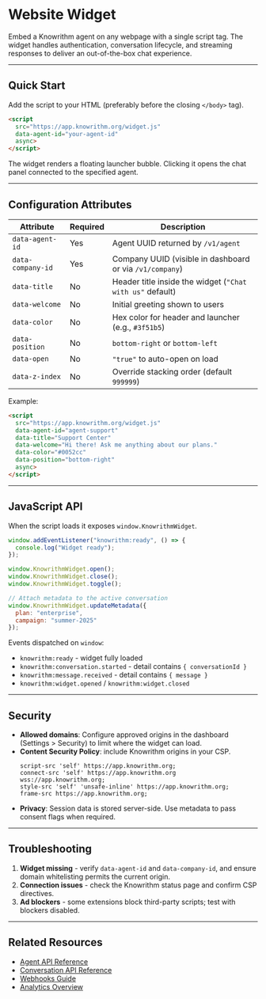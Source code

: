 ﻿# Website Widget

Embed a Knowrithm agent on any webpage with a single script tag. The widget handles authentication, conversation lifecycle, and streaming responses to deliver an out-of-the-box chat experience.

---

## Quick Start

Add the script to your HTML (preferably before the closing `</body>` tag).

```html
<script
  src="https://app.knowrithm.org/widget.js"
  data-agent-id="your-agent-id"
  async>
</script>
```

The widget renders a floating launcher bubble. Clicking it opens the chat panel connected to the specified agent.

---

## Configuration Attributes

| Attribute | Required | Description |
|-----------|----------|-------------|
| `data-agent-id` | Yes | Agent UUID returned by `/v1/agent` |
| `data-company-id` | Yes | Company UUID (visible in dashboard or via `/v1/company`) |
| `data-title` | No | Header title inside the widget (`"Chat with us"` default) |
| `data-welcome` | No | Initial greeting shown to users |
| `data-color` | No | Hex color for header and launcher (e.g., `#3f51b5`) |
| `data-position` | No | `bottom-right` or `bottom-left` |
| `data-open` | No | `"true"` to auto-open on load |
| `data-z-index` | No | Override stacking order (default `999999`) |

Example:

```html
<script
  src="https://app.knowrithm.org/widget.js"
  data-agent-id="agent-support"
  data-title="Support Center"
  data-welcome="Hi there! Ask me anything about our plans."
  data-color="#0052cc"
  data-position="bottom-right"
  async>
</script>
```

---

## JavaScript API

When the script loads it exposes `window.KnowrithmWidget`.

```javascript
window.addEventListener("knowrithm:ready", () => {
  console.log("Widget ready");
});

window.KnowrithmWidget.open();
window.KnowrithmWidget.close();
window.KnowrithmWidget.toggle();

// Attach metadata to the active conversation
window.KnowrithmWidget.updateMetadata({
  plan: "enterprise",
  campaign: "summer-2025"
});
```

Events dispatched on `window`:
- `knowrithm:ready` - widget fully loaded
- `knowrithm:conversation.started` - detail contains `{ conversationId }`
- `knowrithm:message.received` - detail contains `{ message }`
- `knowrithm:widget.opened` / `knowrithm:widget.closed`

---

## Security

- **Allowed domains**: Configure approved origins in the dashboard (Settings > Security) to limit where the widget can load.
- **Content Security Policy**: include Knowrithm origins in your CSP.
  ```text
  script-src 'self' https://app.knowrithm.org;
  connect-src 'self' https://app.knowrithm.org wss://app.knowrithm.org;
  style-src 'self' 'unsafe-inline' https://app.knowrithm.org;
  frame-src https://app.knowrithm.org;
  ```
- **Privacy**: Session data is stored server-side. Use metadata to pass consent flags when required.

---

## Troubleshooting

1. **Widget missing** - verify `data-agent-id` and `data-company-id`, and ensure domain whitelisting permits the current origin.
2. **Connection issues** - check the Knowrithm status page and confirm CSP directives.
3. **Ad blockers** - some extensions block third-party scripts; test with blockers disabled.

---

## Related Resources

- [Agent API Reference](../api-reference/agents.md)
- [Conversation API Reference](../api-reference/conversations.md)
- [Webhooks Guide](webhooks.md)
- [Analytics Overview](../api-reference/analytics.md)






